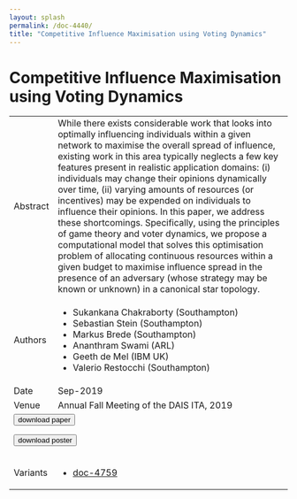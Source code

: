 ```yaml
---
layout: splash
permalink: /doc-4440/
title: "Competitive Influence Maximisation using Voting Dynamics"
---
```


# Competitive Influence Maximisation using Voting Dynamics

<table>
    <tbody>
    <tr>
        <td>Abstract</td>
        <td>While there exists considerable work that looks into optimally influencing individuals within a given network to maximise the overall spread of influence, existing work in this area typically neglects a few key features present in realistic application domains: (i) individuals may change their opinions dynamically over time, (ii) varying amounts of resources (or incentives) may be expended on individuals to influence their opinions. In this paper, we address these shortcomings. Specifically, using the principles of game theory and voter dynamics, we propose a computational model that solves this optimisation problem of allocating continuous resources within a given budget to maximise influence spread in the presence of an adversary (whose strategy may be known or unknown) in a canonical star topology.</td>
    </tr>
    <tr>
        <td>Authors</td>
        <td>
            <ul>
                <li>Sukankana Chakraborty (Southampton)</li>
                <li>Sebastian Stein (Southampton)</li>
                <li>Markus Brede (Southampton)</li>
                <li>Ananthram Swami (ARL)</li>
                <li>Geeth de Mel (IBM UK)</li>
                <li>Valerio Restocchi (Southampton)</li>
            </ul>
        </td>
    </tr>
    <tr>
        <td>Date</td>
        <td>Sep-2019</td>
    </tr>
    <tr>
        <td>Venue</td>
        <td>Annual Fall Meeting of the DAIS ITA, 2019</td>
    </tr>
        <tr>
            <td colspan="2">
                <form method="get" action="https://dais-ita.org/sites/default/files/3933_paper.pdf">
                    <button type="submit">download paper</button>
                </form>
                <form method="get" action="https://dais-ita.org/sites/default/files/3933_poster.pdf">
                    <button type="submit">download poster</button>
                </form>
            </td>
        </tr>
        <tr>
            <td>Variants</td>
            <td>
                <ul>
                    <li><a href="${varId}">doc-4759</a></li>
                </ul>
            </td>
        </tr>
    </tbody>
</table>
